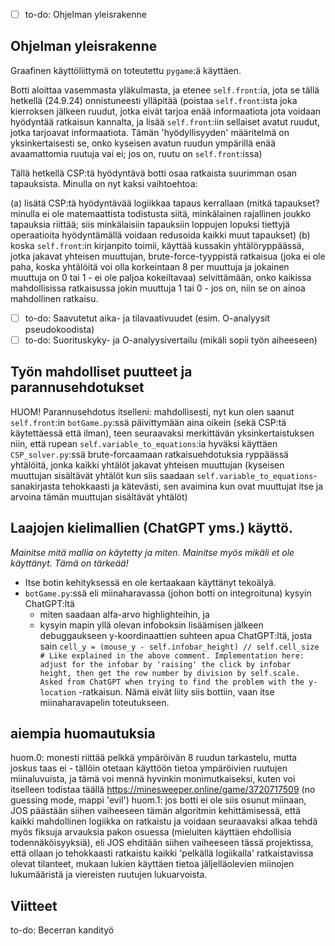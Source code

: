 - [ ] to-do: Ohjelman yleisrakenne

<h2> Ohjelman yleisrakenne </h2>

Graafinen käyttöliittymä on toteutettu `pygame`:ä käyttäen.

Botti aloittaa vasemmasta yläkulmasta, ja etenee `self.front`:ia, jota se tällä hetkellä (24.9.24) onnistuneesti ylläpitää (poistaa `self.front`:ista joka kierroksen jälkeen ruudut, jotka eivät tarjoa enää informaatiota jota voidaan hyödyntää ratkaisun kannalta, ja lisää `self.front`:iin sellaiset avatut ruudut, jotka tarjoavat informaatiota. Tämän 'hyödyllisyyden' määritelmä on yksinkertaisesti se, onko kyseisen avatun ruudun ympärillä enää avaamattomia ruutuja vai ei; jos on, ruutu on `self.front`:issa)

Tällä hetkellä CSP:tä hyödyntävä botti osaa ratkaista suurimman osan tapauksista. Minulla on nyt kaksi vaihtoehtoa:

(a) lisätä CSP:tä hyödyntävää logiikkaa tapaus kerrallaan (mitkä tapaukset? minulla ei ole matemaattista todistusta siitä, minkälainen rajallinen joukko tapauksia riittää; siis minkälaisiin tapauksiin loppujen lopuksi tiettyjä operaatioita hyödyntämällä voidaan redusoida kaikki muut tapaukset)
(b) koska `self.front`:in kirjanpito toimii, käyttää kussakin yhtälöryppäässä, jotka jakavat yhteisen muuttujan, brute-force-tyyppistä ratkaisua (joka ei ole paha, koska yhtälöitä voi olla korkeintaan 8 per muuttuja ja jokainen muuttuja on 0 tai 1 - ei ole paljoa kokeiltavaa) selvittämään, onko kaikissa mahdollisissa ratkaisussa jokin muuttuja 1 tai 0 - jos on, niin se on ainoa mahdollinen ratkaisu.

- [ ] to-do: Saavutetut aika- ja tilavaativuudet (esim. O-analyysit pseudokoodista)
- [ ] to-do: Suorituskyky- ja O-analyysivertailu (mikäli sopii työn aiheeseen)

<h2>Työn mahdolliset puutteet ja parannusehdotukset</h2>

HUOM! Parannusehdotus itselleni: mahdollisesti, nyt kun olen saanut `self.front`:in `botGame.py`:ssä päivittymään aina oikein (sekä CSP:tä käytettäessä että ilman), teen seuraavaksi merkittävän yksinkertaistuksen niin, että rupean `self.variable_to_equations`:ia hyväksi käyttäen `CSP_solver.py`:ssä brute-forcaamaan ratkaisuehdotuksia ryppäässä yhtälöitä, jonka kaikki yhtälöt jakavat yhteisen muuttujan (kyseisen muuttujan sisältävät yhtälöt kun siis saadaan `self.variable_to_equations`-sanakirjasta tehokkaasti ja kätevästi, sen avaimina kun ovat muuttujat itse ja arvoina tämän muuttujan sisältävät yhtälöt)
<h2> Laajojen kielimallien (ChatGPT yms.) käyttö. </h2>
<em>Mainitse mitä mallia on käytetty ja miten. Mainitse myös mikäli et ole käyttänyt. Tämä on tärkeää! </em>

- Itse botin kehityksessä en ole kertaakaan käyttänyt tekoälyä.
- `botGame.py`:ssä eli miinaharavassa (johon botti on integroituna) kysyin ChatGPT:ltä
  - miten saadaan alfa-arvo highlighteihin, ja
  - kysyin mapin yllä olevan infoboksin lisäämisen jälkeen debuggaukseen y-koordinaattien suhteen apua ChatGPT:ltä, josta sain `cell_y = (mouse_y - self.infobar_height) // self.cell_size              # Like explained in the above comment. Implementation here: adjust for the infobar by 'raising' the click by infobar height, then get the row number by division by self.scale. Asked from ChatGPT when trying to find the problem with the y-location` -ratkaisun. Nämä eivät liity siis bottiin, vaan itse miinaharavapelin toteutukseen.

<h2>aiempia huomautuksia</h2>

huom.0: monesti riittää pelkkä ympäröivän 8 ruudun tarkastelu, mutta joskus taas ei - tällöin otetaan käyttöön tietoa ympäröivien ruutujen miinaluvuista, ja tämä voi mennä hyvinkin monimutkaiseksi, kuten voi itselleen todistaa täällä https://minesweeper.online/game/3720717509 (no guessing mode, mappi 'evil')
huom.1: jos botti ei ole siis osunut miinaan, JOS päästään siihen vaiheeseen tämän algoritmin kehittämisessä, että kaikki mahdollinen logiikka on ratkaistu ja voidaan seuraavaksi alkaa tehdä myös fiksuja arvauksia pakon osuessa (mieluiten käyttäen ehdollisia todennäköisyyksiä), eli JOS ehditään siihen vaiheeseen tässä projektissa, että ollaan jo tehokkaasti ratkaistu kaikki 'pelkällä logiikalla' ratkaistavissa olevat tilanteet, mukaan lukien käyttäen tietoa jäljelläolevien miinojen lukumääristä ja viereisten ruutujen lukuarvoista.


<h2>Viitteet</h2>
to-do: Becerran kandityö
